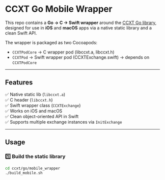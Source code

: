 # CCXT Go Mobile Wrapper

This repo contains a **Go → C → Swift wrapper** around the [CCXT Go library](https://github.com/ccxt/ccxt/tree/master/go/v4), 
designed for use in **iOS** and **macOS** apps via a native static library and a clean Swift API.

The wrapper is packaged as two Cocoapods:

- `CCXTPodCore` → C wrapper pod (libccxt.a, libccxt.h)
- `CCXTPod` → Swift wrapper pod (CCXTExchange.swift) → depends on `CCXTPodCore`

---

## Features

✅ Native static lib (`libccxt.a`)  
✅ C header (`libccxt.h`)  
✅ Swift wrapper class (`CCXTExchange`)  
✅ Works on iOS and macOS  
✅ Clean object-oriented API in Swift  
✅ Supports multiple exchange instances via `InitExchange`

---

## Usage

### 1️⃣ Build the static library

```bash
cd ccxt/go/mobile_wrapper
./build_mobile.sh
```